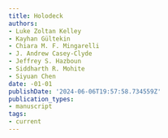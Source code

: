 ```yaml
---
title: Holodeck
authors:
- Luke Zoltan Kelley
- Kayhan Gültekin
- Chiara M. F. Mingarelli
- J. Andrew Casey-Clyde
- Jeffrey S. Hazboun
- Siddharth R. Mohite
- Siyuan Chen
date: -01-01
publishDate: '2024-06-06T19:57:58.734559Z'
publication_types:
- manuscript
tags:
- current
---
```

